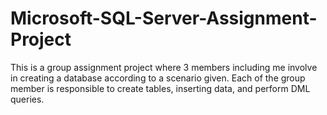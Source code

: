 # Microsoft-SQL-Server-Assignment-Project
This is a group assignment project where 3 members including me involve in creating a database according to a scenario given.
Each of the group member is responsible to create tables, inserting data, and perform DML queries.

